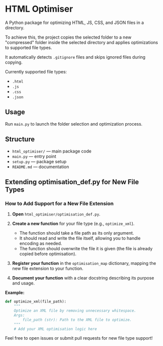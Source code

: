
# HTML Optimiser

A Python package for optimizing HTML, JS, CSS, and JSON files in a directory.

To achieve this, the project copies the selected folder to a new "compressed" folder inside the selected directory and applies optimizations to supported file types.

It automatically detects `.gitignore` files and skips ignored files during copying.

Currently supported file types:
- `.html`
- `.js`
- `.css`
- `.json`

## Usage

Run `main.py` to launch the folder selection and optimization process.

## Structure

- `html_optimiser/` — main package code
- `main.py` — entry point
- `setup.py` — package setup
- `README.md` — documentation


## Extending optimisation_def.py for New File Types


### How to Add Support for a New File Extension

1. **Open** `html_optimiser/optimisation_def.py`.

2. **Create a new function** for your file type (e.g., `optimize_xml`).
   - The function should take a file path as its only argument.
   - It should read and write the file itself, allowing you to handle encoding as needed.
   - The function should overwrite the file it is given (the file is already copied before optimisation).

3. **Register your function** in the `optimisation_map` dictionary, mapping the new file extension to your function.

4. **Document your function** with a clear docstring describing its purpose and usage.

**Example:**

```python
def optimize_xml(file_path):
	"""
	Optimize an XML file by removing unnecessary whitespace.
	Args:
		file_path (str): Path to the XML file to optimize.
	"""
	# Add your XML optimisation logic here
```

Feel free to open issues or submit pull requests for new file type support!

